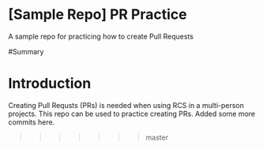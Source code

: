 # [Sample Repo] PR Practice
A sample repo for practicing how to create Pull Requests


#Summary

# Introduction
Creating Pull Requsts (PRs) is needed when using RCS in a multi-person projects. This repo can be used to practice creating PRs.
Added some more commits here.
>>>>>>> master
